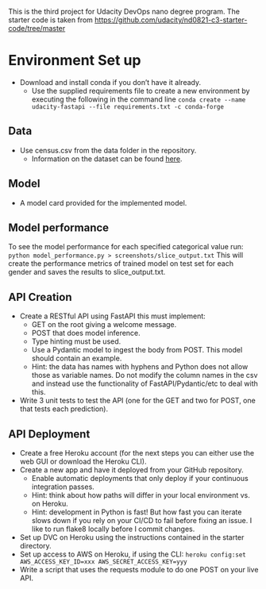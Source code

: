 This is the third project for Udacity DevOps nano degree program. The starter code is taken from
https://github.com/udacity/nd0821-c3-starter-code/tree/master

# Environment Set up
* Download and install conda if you don’t have it already.
    * Use the supplied requirements file to create a new environment by executing the following in the command line
  `conda create --name udacity-fastapi --file requirements.txt -c conda-forge`

      
## Data

* Use census.csv from the data folder in the repository.
   * Information on the dataset can be found <a href="https://archive.ics.uci.edu/ml/datasets/census+income" target="_blank">here</a>.

## Model
* A model card provided for the implemented model.

## Model performance
To see the model performance for each specified categorical value run:
` python model_performance.py > screenshots/slice_output.txt`
This will create the performance metrics of trained model on test set for each gender
and saves the results to slice_output.txt.

## API Creation

* Create a RESTful API using FastAPI this must implement:
   * GET on the root giving a welcome message.
   * POST that does model inference.
   * Type hinting must be used.
   * Use a Pydantic model to ingest the body from POST. This model should contain an example.
    * Hint: the data has names with hyphens and Python does not allow those as variable names. Do not modify the column names in the csv and instead use the functionality of FastAPI/Pydantic/etc to deal with this.
* Write 3 unit tests to test the API (one for the GET and two for POST, one that tests each prediction).

## API Deployment

* Create a free Heroku account (for the next steps you can either use the web GUI or download the Heroku CLI).
* Create a new app and have it deployed from your GitHub repository.
   * Enable automatic deployments that only deploy if your continuous integration passes.
   * Hint: think about how paths will differ in your local environment vs. on Heroku.
   * Hint: development in Python is fast! But how fast you can iterate slows down if you rely on your CI/CD to fail before fixing an issue. I like to run flake8 locally before I commit changes.
* Set up DVC on Heroku using the instructions contained in the starter directory.
* Set up access to AWS on Heroku, if using the CLI: `heroku config:set AWS_ACCESS_KEY_ID=xxx AWS_SECRET_ACCESS_KEY=yyy`
* Write a script that uses the requests module to do one POST on your live API.
